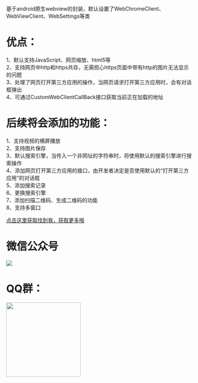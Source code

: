 基于android原生webview的封装，默认设置了WebChromeClient、WebViewClient、WebSettings等类
# 优点：
1、默认支持JavaScript、网页缩放、html5等<br/>
2、支持网页中http和https共存，无需担心https页面中带有http的图片无法显示的问题<br/>
3、处理了网页打开第三方应用的操作，当网页请求打开第三方应用时，会有对话框弹出<br/>
4、可通过CustomWebClientCallBack接口获取当前正在加载的地址<br/>

# 后续将会添加的功能：
1、支持视频的横屏播放<br/>
2、支持图片保存<br/>
3、默认搜索引擎，当传入一个非网址的字符串时，将使用默认的搜索引擎进行搜索操作<br/>
4、添加网页打开第三方应用的接口，由开发者决定是否使用默认的“打开第三方应用”的对话框<br/>
5、添加搜索记录<br/>
6、更换搜索引擎<br/>
7、添加扫描二维码、生成二维码的功能<br/>
8、支持多窗口<br/>


[点击这里获取找到我，获取更多哦](https://www.jianshu.com/p/7d19f0df5b6b)
# 微信公众号
<img src="https://upload-images.jianshu.io/upload_images/10388040-1795efb2aebc393e?imageMogr2/auto-orient/strip%7CimageView2/2/w/1240"/>

# QQ群：
<img src="https://upload-images.jianshu.io/upload_images/10388040-332082519cc3389f?imageMogr2/auto-orient/strip%7CimageView2/2/w/1240" width="200px"/>

